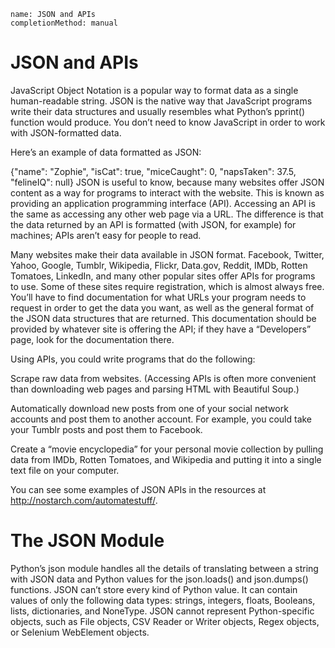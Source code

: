 ```ngMeta
name: JSON and APIs
completionMethod: manual
```
# JSON and APIs
JavaScript Object Notation is a popular way to format data as a single human-readable string. JSON is the native way that JavaScript programs write their data structures and usually resembles what Python’s pprint() function would produce. You don’t need to know JavaScript in order to work with JSON-formatted data.

Here’s an example of data formatted as JSON:


{"name": "Zophie", "isCat": true,
 "miceCaught": 0, "napsTaken": 37.5,
 "felineIQ": null}
JSON is useful to know, because many websites offer JSON content as a way for programs to interact with the website. This is known as providing an application programming interface (API). Accessing an API is the same as accessing any other web page via a URL. The difference is that the data returned by an API is formatted (with JSON, for example) for machines; APIs aren’t easy for people to read.

Many websites make their data available in JSON format. Facebook, Twitter, Yahoo, Google, Tumblr, Wikipedia, Flickr, Data.gov, Reddit, IMDb, Rotten Tomatoes, LinkedIn, and many other popular sites offer APIs for programs to use. Some of these sites require registration, which is almost always free. You’ll have to find documentation for what URLs your program needs to request in order to get the data you want, as well as the general format of the JSON data structures that are returned. This documentation should be provided by whatever site is offering the API; if they have a “Developers” page, look for the documentation there.

Using APIs, you could write programs that do the following:

Scrape raw data from websites. (Accessing APIs is often more convenient than downloading web pages and parsing HTML with Beautiful Soup.)

Automatically download new posts from one of your social network accounts and post them to another account. For example, you could take your Tumblr posts and post them to Facebook.

Create a “movie encyclopedia” for your personal movie collection by pulling data from IMDb, Rotten Tomatoes, and Wikipedia and putting it into a single text file on your computer.

You can see some examples of JSON APIs in the resources at <span><a href="http://nostarch.com/automatestuff/">http://nostarch.com/automatestuff/</a></span>.

# The JSON Module
Python’s json module handles all the details of translating between a string with JSON data and Python values for the json.loads() and json.dumps() functions. JSON can’t store every kind of Python value. It can contain values of only the following data types: strings, integers, floats, Booleans, lists, dictionaries, and NoneType. JSON cannot represent Python-specific objects, such as File objects, CSV Reader or Writer objects, Regex objects, or Selenium WebElement objects.

